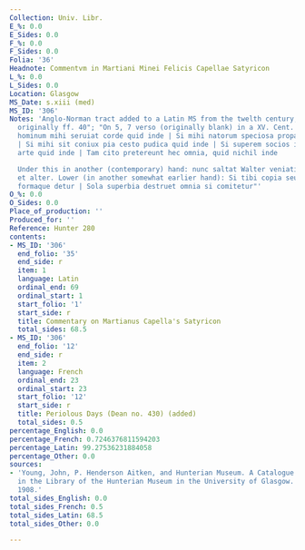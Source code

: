 ```yaml
---
Collection: Univ. Libr.
E_%: 0.0
E_Sides: 0.0
F_%: 0.0
F_Sides: 0.0
Folia: '36'
Headnote: Commentvm in Martiani Minei Felicis Capellae Satyricon
L_%: 0.0
L_Sides: 0.0
Location: Glasgow
MS_Date: s.xiii (med)
MS_ID: '306'
Notes: 'Anglo-Norman tract added to a Latin MS from the twelth century; "probably
  originally ff. 40"; "On 5, 7 verso (originally blank) in a XV. Cent. hand: Si simplex
  hominum mihi seruiat corde quid inde | Si mihi natorum speciosa propago quid inde
  | Si mihi sit coniux pia cesto pudica quid inde | Si superem socios in qualibet
  arte quid inde | Tam cito pretereunt hec omnia, quid nichil inde

  Under this in another (contemporary) hand: nunc saltat Walter veniatis vos unus
  et alter. Lower (in another somewhat earlier hand): Si tibi copia seu sapiencia
  formaque detur | Sola superbia destruet omnia si comitetur"'
O_%: 0.0
O_Sides: 0.0
Place_of_production: ''
Produced_for: ''
Reference: Hunter 280
contents:
- MS_ID: '306'
  end_folio: '35'
  end_side: r
  item: 1
  language: Latin
  ordinal_end: 69
  ordinal_start: 1
  start_folio: '1'
  start_side: r
  title: Commentary on Martianus Capella's Satyricon
  total_sides: 68.5
- MS_ID: '306'
  end_folio: '12'
  end_side: r
  item: 2
  language: French
  ordinal_end: 23
  ordinal_start: 23
  start_folio: '12'
  start_side: r
  title: Periolous Days (Dean no. 430) (added)
  total_sides: 0.5
percentage_English: 0.0
percentage_French: 0.7246376811594203
percentage_Latin: 99.27536231884058
percentage_Other: 0.0
sources:
- 'Young, John, P. Henderson Aitken, and Hunterian Museum. A Catalogue of the Manuscripts
  in the Library of the Hunterian Museum in the University of Glasgow. Glasgow: Maclehose,
  1908.'
total_sides_English: 0.0
total_sides_French: 0.5
total_sides_Latin: 68.5
total_sides_Other: 0.0

---
```

